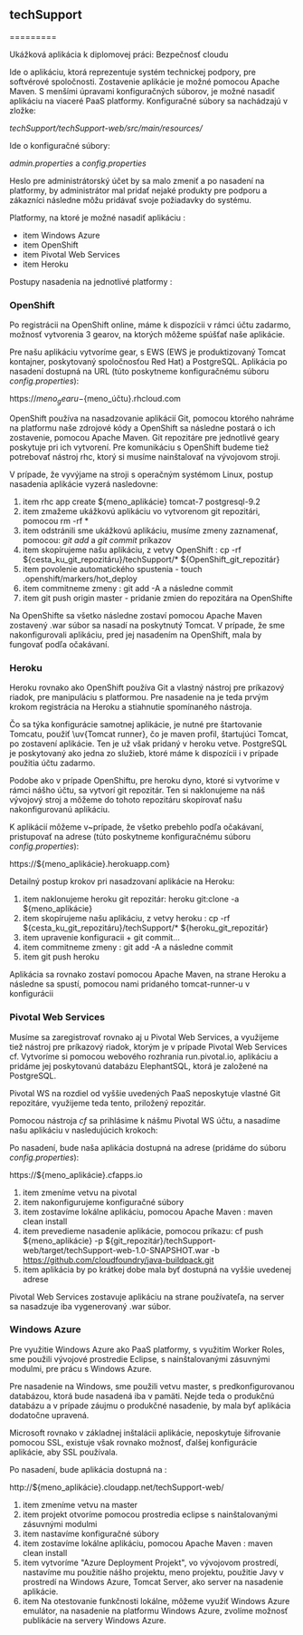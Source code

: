 ## techSupport
=========

Ukážková aplikácia k diplomovej práci: Bezpečnosť cloudu

Ide o aplikáciu, ktorá reprezentuje systém technickej podpory, pre softvérové spoločnosti. Zostavenie aplikácie je možné pomocou Apache Maven.
S menšími úpravami konfiguračných súborov, je možné nasadiť aplikáciu na viaceré PaaS platformy. Konfiguračné súbory sa nachádzajú v zložke:

_techSupport/techSupport-web/src/main/resources/_

Ide o konfiguračné súbory:

_admin.properties_ a _config.properties_

Heslo pre administrátorský účet by sa malo zmeniť a po nasadení na platformy, by administrátor mal pridať nejaké produkty pre podporu a zákazníci následne môžu pridávať svoje požiadavky do systému.

Platformy, na ktoré je možné nasadiť aplikáciu :
- item Windows Azure
- item OpenShift
- item Pivotal Web Services
- item Heroku

Postupy nasadenia na jednotlivé platformy :

### OpenShift

Po registrácii na OpenShift online, máme k dispozícii v rámci účtu zadarmo, možnosť vytvorenia 3 gearov, na ktorých môžeme spúšťať naše aplikácie.

Pre našu aplikáciu vytvoríme gear, s EWS (EWS je produktizovaný Tomcat kontajner, poskytovaný spoločnosťou Red Hat) a PostgreSQL. Aplikácia po nasadení dostupná na URL (túto poskytneme konfiguračnému súboru _config.properties_): 

https://${meno_gearu}-${meno_účtu}.rhcloud.com

OpenShift používa na nasadzovanie aplikácií Git, pomocou ktorého nahráme na platformu naše zdrojové kódy a OpenShift sa následne postará o ich zostavenie, pomocou Apache Maven. Git repozitáre pre jednotlivé geary poskytuje pri ich vytvorení. 
Pre komunikáciu s OpenShift budeme tiež potrebovať nástroj rhc, ktorý si musíme nainštalovať na vývojovom stroji. 

V prípade, že vyvýjame na stroji s operačným systémom Linux, postup nasadenia aplikácie vyzerá nasledovne:

1. item rhc app create ${meno_aplikácie} tomcat-7 postgresql-9.2
2. item zmažeme ukážkovú aplikáciu vo vytvorenom git repozitári, pomocou rm -rf *
3. item  odstránili sme ukážkovú aplikáciu, musíme zmeny zaznamenať, pomocou: _git add_ a _git commit_ príkazov
4. item skopírujeme našu aplikáciu, z vetvy OpenShift : cp -rf ${cesta_ku_git_repozitáru}/techSupport/* ${OpenShift_git_repozitár} 
6. item povolenie automatického spustenia - touch .openshift/markers/hot_deploy
7. item commitneme zmeny : git add -A a následne commit 
8. item git push origin master - pridanie zmien do repozitára na OpenShifte

Na OpenShifte sa všetko následne zostaví pomocou Apache Maven zostavený .war súbor sa nasadí na poskytnutý Tomcat.
V prípade, že sme nakonfigurovali aplikáciu, pred jej nasadením na OpenShift, mala by fungovať podľa očakávaní.      

### Heroku

Heroku rovnako ako OpenShift používa Git a vlastný nástroj pre príkazový riadok, pre manipuláciu s platformou. Pre nasadenie na je teda prvým krokom registrácia na Heroku a stiahnutie spomínaného nástroja.

Čo sa týka konfigurácie samotnej aplikácie, je nutné pre štartovanie Tomcatu, použiť \uv{Tomcat runner}, čo je maven profil, štartujúci Tomcat, po zostavení aplikácie. Ten je už však pridaný v heroku vetve. PostgreSQL je poskytovaný ako jedna zo služieb, ktoré máme k dispozícii i v prípade použitia účtu zadarmo.

Podobe ako v prípade OpenShiftu, pre heroku dyno, ktoré si vytvoríme v rámci nášho účtu, sa vytvorí git repozitár. Ten si naklonujeme na náš vývojový stroj a môžeme do tohoto repozitáru skopírovať našu nakonfigurovanú aplikáciu.

K aplikácií môžeme v~prípade, že všetko prebehlo podľa očakávaní, pristupovať na adrese (túto poskytneme konfiguračnému súboru _config.properties_):

https://${meno_aplikácie}.herokuapp.com}

Detailný postup krokov pri nasadzovaní aplikácie na Heroku:
1. item naklonujeme heroku git repozitár: heroku git:clone -a ${meno_aplikácie}
2. item skopírujeme našu aplikáciu, z vetvy heroku : cp -rf ${cesta_ku_git_repozitáru}/techSupport/* ${heroku_git_repozitár} 
3. item upravenie konfiguracii + git commit...
4. item commitneme zmeny : git add -A a následne commit 
5. item git push heroku

Aplikácia sa rovnako zostaví pomocou Apache Maven, na strane Heroku a následne sa spustí, pomocou nami pridaného tomcat-runner-u v konfigurácii

### Pivotal Web Services

Musíme sa zaregistrovať rovnako aj u Pivotal Web Services, a využijeme tiež nástroj pre príkazový riadok, ktorým je v prípade Pivotal Web Services cf.
Vytvoríme si pomocou webového rozhrania run.pivotal.io, aplikáciu a pridáme jej poskytovanú databázu ElephantSQL, ktorá je založené na PostgreSQL.

Pivotal WS na rozdiel od vyššie uvedených PaaS neposkytuje vlastné Git repozitáre, využijeme teda tento, priložený repozitár.

Pomocou nástroja _cf_ sa prihlásime k nášmu Pivotal WS účtu, a nasadíme našu aplikáciu v nasledujúcich krokoch:

Po nasadení, bude naša aplikácia dostupná na adrese (pridáme do súboru _config.properties_):

https://${meno_aplikácie}.cfapps.io

1. item zmeníme vetvu na pivotal
2. item nakonfigurujeme konfiguračné súbory
3. item zostavíme lokálne aplikáciu, pomocou Apache Maven : maven clean install
4. item prevedieme nasadenie aplikácie, pomocou príkazu: cf push ${meno_aplikácie} -p ${git_repozitár}/techSupport-web/target/techSupport-web-1.0-SNAPSHOT.war -b https://github.com/cloudfoundry/java-buildpack.git
5. item aplikácia by po krátkej dobe mala byť dostupná na vyššie uvedenej adrese

Pivotal Web Services zostavuje aplikáciu na strane používateľa, na server sa nasadzuje iba vygenerovaný .war súbor.

### Windows Azure

Pre využitie Windows Azure ako PaaS platformy, s využitím Worker Roles, sme použili vývojové prostredie Eclipse, s nainštalovanými zásuvnými modulmi, pre prácu s Windows Azure.

Pre nasadenie na Windows, sme použili vetvu master, s predkonfigurovanou databázou, ktorá bude nasadená iba v pamäti. Nejde teda o produkčnú databázu a v prípade záujmu o produkčné nasadenie, by mala byť aplikácia dodatočne upravená.

Microsoft rovnako v základnej inštalácii aplikácie, neposkytuje šifrovanie pomocou SSL, existuje však rovnako možnosť, ďalšej konfigurácie aplikácie, aby SSL používala.

Po nasadení, bude aplikácia dostupná na :

http://${meno_aplikácie}.cloudapp.net/techSupport-web/

1. item zmeníme vetvu na master
2. item projekt otvoríme pomocou prostredia eclipse s nainštalovanými zásuvnými modulmi
2. item nastavíme konfiguračné súbory
3. item zostavíme lokálne aplikáciu, pomocou Apache Maven : maven clean install
4. item vytvoríme "Azure Deployment Projekt", vo vývojovom prostredí, nastavíme mu použitie nášho projektu, meno projektu, použitie Javy v prostredí na Windows Azure, Tomcat Server, ako server na nasadenie aplikácie.
5. item Na otestovanie funkčnosti lokálne, môžeme využiť Windows Azure emulátor, na nasadenie na platformu Windows Azure, zvolíme možnosť publikácie na servery Windows Azure.



